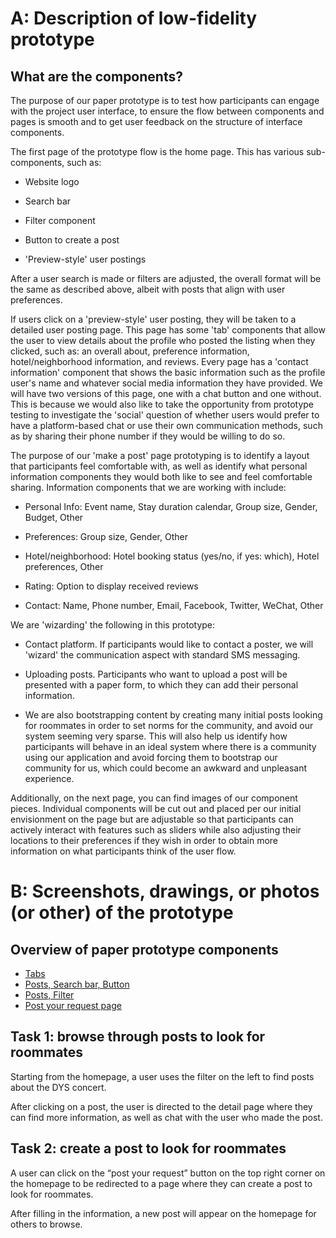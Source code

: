 A: Description of low-fidelity prototype
========================================

What are the components?
------------------------

The purpose of our paper prototype is to test how participants can engage with the project user interface, to ensure the flow between components and pages is smooth and to get user feedback on the structure of interface components.

The first page of the prototype flow is the home page. This has various sub-components, such as:

-   Website logo

-   Search bar

-   Filter component

-   Button to create a post

-   'Preview-style' user postings

After a user search is made or filters are adjusted, the overall format will be the same as described above, albeit with posts that align with user preferences.

If users click on a 'preview-style' user posting, they will be taken to a detailed user posting page. This page has some 'tab' components that allow the user to view details about the profile who posted the listing when they clicked, such as: an overall about, preference information, hotel/neighborhood information, and reviews. Every page has a 'contact information' component that shows the basic information such as the profile user's name and whatever social media information they have provided. We will have two versions of this page, one with a chat button and one without. This is because we would also like to take the opportunity from prototype testing to investigate the 'social' question of whether users would prefer to have a platform-based chat or use their own communication methods, such as by sharing their phone number if they would be willing to do so.

The purpose of our 'make a post' page prototyping is to identify a layout that participants feel comfortable with, as well as identify what personal information components they would both like to see and feel comfortable sharing. Information components that we are working with include:

-   Personal Info: Event name, Stay duration calendar, Group size, Gender, Budget, Other

-   Preferences: Group size, Gender, Other

-   Hotel/neighborhood: Hotel booking status (yes/no, if yes: which), Hotel preferences, Other

-   Rating: Option to display received reviews

-   Contact: Name, Phone number, Email, Facebook, Twitter, WeChat, Other

We are 'wizarding' the following in this prototype:

-   Contact platform. If participants would like to contact a poster, we will 'wizard' the communication aspect with standard SMS messaging.

-   Uploading posts. Participants who want to upload a post will be presented with a paper form, to which they can add their personal information.

-   We are also bootstrapping content by creating many initial posts looking for roommates in order to set norms for the community, and avoid our system seeming very sparse. This will also help us identify how participants will behave in an ideal system where there is a community using our application and avoid forcing them to bootstrap our community for us, which could become an awkward and unpleasant experience.

Additionally, on the next page, you can find images of our component pieces. Individual components will be cut out and placed per our initial envisionment on the page but are adjustable so that participants can actively interact with features such as sliders while also adjusting their locations to their preferences if they wish in order to obtain more information on what participants think of the user flow.


B: Screenshots, drawings, or photos (or other) of the prototype
========================================

Overview of paper prototype components
------------------------
- [Tabs](https://docs.google.com/drawings/d/1ph7er8MHt-1_7_geXIm11vyP1EFxBSR59ZAF7-YGkCQ/edit?usp=share_link)
- [Posts, Search bar, Button](https://docs.google.com/drawings/d/1YhLhpINf7QM_o_Dlo7EJrVXzBAjCnr-Ej_abmFFXXYo/edit?usp=share_link)
- [Posts, Filter](https://docs.google.com/drawings/d/1M5dtW_IWaWVtS_YA_ux3r1OFzvg5FSrOaqULOxeG7Ck/edit?usp=share_link)
- [Post your request page](https://docs.google.com/drawings/d/1d2Xnwl_TFGqV7TZ3Q-0bTVSkQSUR3QhAmiAES7AeAQE/edit?usp=share_link)


Task 1: browse through posts to look for roommates
------------------------
Starting from the homepage, a user uses the filter on the left to find posts about the DYS concert.

After clicking on a post, the user is directed to the detail page where they can find more information, as well as chat with the user who made the post.

Task 2: create a post to look for roommates
------------------------
A user can click on the “post your request” button on the top right corner on the homepage to be redirected to a page where they can create a post to look for roommates.

After filling in the information, a new post will appear on the homepage for others to browse.
